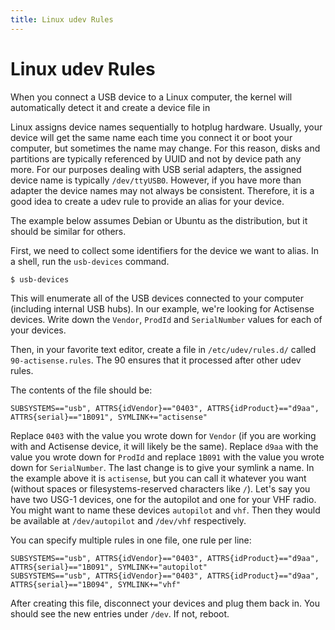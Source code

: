 ```yaml
---
title: Linux udev Rules
---
```


# Linux udev Rules

When you connect a USB device to a Linux computer, the kernel will automatically detect it and create a device file in

Linux assigns device names sequentially to hotplug hardware. Usually, your device will get the same name each time you
connect it or boot your computer, but sometimes the name may change. For this reason, disks and partitions are
typically referenced by UUID and not by device path any more. For our purposes dealing with USB serial adapters, the
assigned device name is typically `/dev/ttyUSB0`. However, if you have more than adapter the device names may not
always be consistent. Therefore, it is a good idea to create a udev rule to provide an alias for your device.

The example below assumes Debian or Ubuntu as the distribution, but it should be similar for others.

First, we need to collect some identifiers for the device we want to alias. In a shell, run the `usb-devices` command.

```sh
$ usb-devices
```

This will enumerate all of the USB devices connected to your computer (including internal USB hubs). In our example,
we're looking for Actisense devices. Write down the `Vendor`, `ProdId` and `SerialNumber` values for each of your
devices.

Then, in your favorite text editor, create a file in `/etc/udev/rules.d/` called `90-actisense.rules`. The 90 ensures
that it processed after other udev rules.

The contents of the file should be:

```
SUBSYSTEMS=="usb", ATTRS{idVendor}=="0403", ATTRS{idProduct}=="d9aa", ATTRS{serial}=="1B091", SYMLINK+="actisense"
```

Replace `0403` with the value you wrote down for `Vendor` (if you are working with and Actisense device, it will likely
be the same). Replace `d9aa` with the value you wrote down for `ProdId` and replace `1B091` with the value you wrote
down for `SerialNumber`. The last change is to give your symlink a name. In the example above it is `actisense`, but
you can call it whatever you want (without spaces or filesystems-reserved characters like `/`). Let's say you have two
USG-1 devices, one for the autopilot and one for your VHF radio. You might want to name these devices `autopilot` and
`vhf`. Then they would be available at `/dev/autopilot` and `/dev/vhf` respectively.

You can specify multiple rules in one file, one rule per line:

```
SUBSYSTEMS=="usb", ATTRS{idVendor}=="0403", ATTRS{idProduct}=="d9aa", ATTRS{serial}=="1B091", SYMLINK+="autopilot"
SUBSYSTEMS=="usb", ATTRS{idVendor}=="0403", ATTRS{idProduct}=="d9aa", ATTRS{serial}=="1B094", SYMLINK+="vhf"
```

After creating this file, disconnect your devices and plug them back in. You should see the new entries under `/dev`.
If not, reboot.
